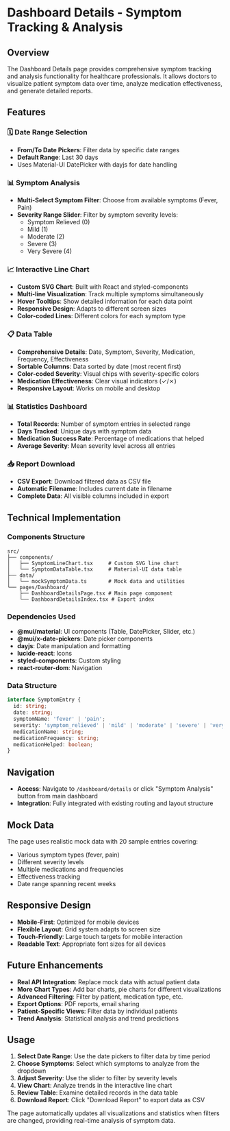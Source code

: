 # Dashboard Details - Symptom Tracking & Analysis

## Overview

The Dashboard Details page provides comprehensive symptom tracking and analysis functionality for healthcare professionals. It allows doctors to visualize patient symptom data over time, analyze medication effectiveness, and generate detailed reports.

## Features

### 🗓️ Date Range Selection
- **From/To Date Pickers**: Filter data by specific date ranges
- **Default Range**: Last 30 days
- Uses Material-UI DatePicker with dayjs for date handling

### 📊 Symptom Analysis
- **Multi-Select Symptom Filter**: Choose from available symptoms (Fever, Pain)
- **Severity Range Slider**: Filter by symptom severity levels:
  - Symptom Relieved (0)
  - Mild (1)
  - Moderate (2)
  - Severe (3)
  - Very Severe (4)

### 📈 Interactive Line Chart
- **Custom SVG Chart**: Built with React and styled-components
- **Multi-line Visualization**: Track multiple symptoms simultaneously
- **Hover Tooltips**: Show detailed information for each data point
- **Responsive Design**: Adapts to different screen sizes
- **Color-coded Lines**: Different colors for each symptom type

### 📋 Data Table
- **Comprehensive Details**: Date, Symptom, Severity, Medication, Frequency, Effectiveness
- **Sortable Columns**: Data sorted by date (most recent first)
- **Color-coded Severity**: Visual chips with severity-specific colors
- **Medication Effectiveness**: Clear visual indicators (✓/✗)
- **Responsive Layout**: Works on mobile and desktop

### 📊 Statistics Dashboard
- **Total Records**: Number of symptom entries in selected range
- **Days Tracked**: Unique days with symptom data
- **Medication Success Rate**: Percentage of medications that helped
- **Average Severity**: Mean severity level across all entries

### 📥 Report Download
- **CSV Export**: Download filtered data as CSV file
- **Automatic Filename**: Includes current date in filename
- **Complete Data**: All visible columns included in export

## Technical Implementation

### Components Structure
```
src/
├── components/
│   ├── SymptomLineChart.tsx     # Custom SVG line chart
│   └── SymptomDataTable.tsx     # Material-UI data table
├── data/
│   └── mockSymptomData.ts       # Mock data and utilities
└── pages/Dashboard/
    ├── DashboardDetailsPage.tsx # Main page component
    └── DashboardDetailsIndex.tsx # Export index
```

### Dependencies Used
- **@mui/material**: UI components (Table, DatePicker, Slider, etc.)
- **@mui/x-date-pickers**: Date picker components
- **dayjs**: Date manipulation and formatting
- **lucide-react**: Icons
- **styled-components**: Custom styling
- **react-router-dom**: Navigation

### Data Structure
```typescript
interface SymptomEntry {
  id: string;
  date: string;
  symptomName: 'fever' | 'pain';
  severity: 'symptom_relieved' | 'mild' | 'moderate' | 'severe' | 'very_severe';
  medicationName: string;
  medicationFrequency: string;
  medicationHelped: boolean;
}
```

## Navigation

- **Access**: Navigate to `/dashboard/details` or click "Symptom Analysis" button from main dashboard
- **Integration**: Fully integrated with existing routing and layout structure

## Mock Data

The page uses realistic mock data with 20 sample entries covering:
- Various symptom types (fever, pain)
- Different severity levels
- Multiple medications and frequencies
- Effectiveness tracking
- Date range spanning recent weeks

## Responsive Design

- **Mobile-First**: Optimized for mobile devices
- **Flexible Layout**: Grid system adapts to screen size
- **Touch-Friendly**: Large touch targets for mobile interaction
- **Readable Text**: Appropriate font sizes for all devices

## Future Enhancements

- **Real API Integration**: Replace mock data with actual patient data
- **More Chart Types**: Add bar charts, pie charts for different visualizations
- **Advanced Filtering**: Filter by patient, medication type, etc.
- **Export Options**: PDF reports, email sharing
- **Patient-Specific Views**: Filter data by individual patients
- **Trend Analysis**: Statistical analysis and trend predictions

## Usage

1. **Select Date Range**: Use the date pickers to filter data by time period
2. **Choose Symptoms**: Select which symptoms to analyze from the dropdown
3. **Adjust Severity**: Use the slider to filter by severity levels
4. **View Chart**: Analyze trends in the interactive line chart
5. **Review Table**: Examine detailed records in the data table
6. **Download Report**: Click "Download Report" to export data as CSV

The page automatically updates all visualizations and statistics when filters are changed, providing real-time analysis of symptom data.
